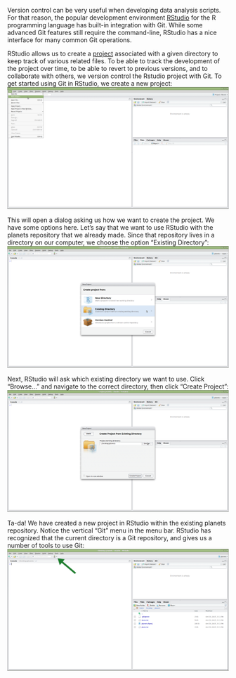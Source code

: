 Version control can be very useful when developing data analysis scripts. For that reason, the popular development environment [RStudio](https://www.rstudio.com/) for the R programming language has built-in integration with Git. While some advanced Git features still require the command-line, RStudio has a nice interface for many common Git operations.

RStudio allows us to create a [project](https://support.rstudio.com/hc/en-us/articles/200526207-Using-Projects) associated with a given directory to keep track of various related files. To be able to track the development of the project over time, to be able to revert to previous versions, and to collaborate with others, we version control the Rstudio project with Git. To get started using Git in RStudio, we create a new project:
![Picture1](./assets/RStudio_screenshot_newproject.png)

This will open a dialog asking us how we want to create the project. We have some options here. Let’s say that we want to use RStudio with the planets repository that we already made. Since that repository lives in a directory on our computer, we choose the option “Existing Directory”:
![Picture2](./assets/RStudio_screenshot_existingdirectory.png)

Next, RStudio will ask which existing directory we want to use. Click “Browse…” and navigate to the correct directory, then click “Create Project”:
![Picture3](./assets/RStudio_screenshot_navigateexisting.png)

Ta-da! We have created a new project in RStudio within the existing planets repository. Notice the vertical “Git” menu in the menu bar. RStudio has recognized that the current directory is a Git repository, and gives us a number of tools to use Git:
![Picture4](./assets/RStudio_screenshot_afterclone.png)

<br/>














